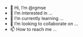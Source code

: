 - 👋 Hi, I’m @rgmse
- 👀 I’m interested in ...
- 🌱 I’m currently learning ...
- 💞️ I’m looking to collaborate on ...
- 📫 How to reach me ...

<!---
rgmse/rgmse is a ✨ special ✨ repository because its `README.md` (this file) appears on your GitHub profile.
You can click the Preview link to take a look at your changes.
--->
